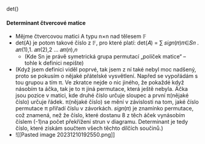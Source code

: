 det()

#### Determinant čtvercové matice 
 - Mějme čtvercovou matici A typu n×n nad tělesem 𝔽
 - det(A) je potom takové číslo z 𝔽, pro které platí: det(𝐴) = ∑ 𝑠𝑖𝑔𝑛(𝜋)𝜋∈𝑆𝑛 . 𝑎𝜋(1),1. 𝑎𝜋(2),2 … 𝑎𝜋(𝑛),𝑛 
	 - (Kde Sn je právě symetrická grupa permutací „políček matice“ – tohle k definici nepište) 
 - (Když jsem definici viděl poprvé, tak jsem z ní také nebyl moc nadšený, proto se pokusím o nějaké přátelské vysvětlení. Napřed se vypořádám s tou grupou a tím π. Ve zkratce nejde o nic jiného, že pokaždé když násobím ta áčka, tak je to π jiná permutace, která ještě nebyla. Áčka jsou pozice v matici, kde druhé číslo určuje sloupec a první π(nějaké číslo) určuje řádek. π(nějaké číslo) se mění v závislosti na tom, jaké číslo permutace π přiřadí číslu v závorkách. 𝑠𝑖𝑔𝑛(𝜋) je znamínko permutace, což znamená, než že číslo, které dostanu 8 z těch áček vynásobím číslem (-1)na počet překřížení strun v diagramu. Determinant je tedy číslo, které získám součtem všech těchto dílčích součinů.)
- ![[Pasted image 20231210192550.png]]